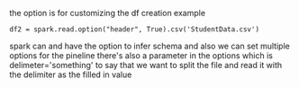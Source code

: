 the option is for customizing the df creation
example 

```df2 = spark.read.option("header", True).csv('StudentData.csv')```

spark can and have the option to infer schema and also we can set multiple options for the pineline
there's also a parameter in the options which is delimeter='something' to say that we want to split
the file and read it with the delimiter as the filled in value